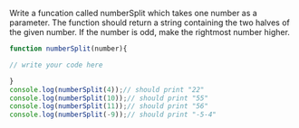 Write a funcation called numberSplit which takes one number as a parameter.
The function should return a string containing the two halves of the given number. 
If the number is odd, make the rightmost number higher.

```js
function numberSplit(number){

// write your code here

}
console.log(numberSplit(4));// should print "22"
console.log(numberSplit(10));// should print "55"
console.log(numberSplit(11));// should print "56"
console.log(numberSplit(-9));// should print "-5-4"
```

